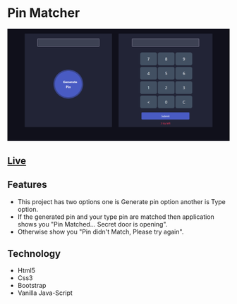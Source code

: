 <h1>Pin Matcher</h1>
<img src="/image/pinMatcher.png"/>
<h2><a href="https://piyashhasan.github.io/Pin-Matcher">Live</a></h2>
<h2>Features</h2>
<ul>
  <li>This project has two options one is Generate pin option another
      is Type option.
  </li>
  <li>If the generated pin and your type pin are matched then
      application shows you "Pin Matched... Secret door is opening".
  </li>
  <li>Otherwise show you "Pin didn't Match, Please try again".</li>
</ul>  
<h2>Technology</h2>
<ul>
    <li>Html5</li>
    <li>Css3</li>
    <li>Bootstrap</li>
    <li>Vanilla Java-Script</li>
</ul>